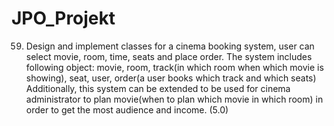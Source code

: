 # JPO_Projekt

59. Design and implement classes for a cinema booking system, user can select movie, room, time, seats and place order. The system includes following object: movie, room, track(in which room when which movie is showing), seat, user, order(a user books which track and which seats) Additionally, this system can be extended to be used for cinema administrator to plan movie(when to plan which movie in which
room) in order to get the most audience and income. (5.0)
